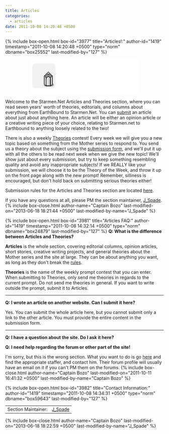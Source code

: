 ```yaml
---
title: Articles
categories:
  - articles
date: 2011-10-08 14:20:48 +0500
---
```

{% include box-open.html box-id="3977" title="Articles!:" author-id="1419" timestamp="2011-10-08 14:20:48 +0500" type="norm" dbname="box25552" last-modified-by="127" %}
<center><img src="/articles/ArticlesBannerWhite.png" alt="Articles!" title="Articles, baby!"></img></center>

Welcome to the Starmen.Net Articles and Theories section, where you can read seven years' worth of theories, editorials, and columns about everything from EarthBound to Starmen.Net. You can <a href="http://starmen.net/submit/?ForceSection=Articles">submit</a> an article about just about anything here. An article will be either an opinion article or a creative writing piece of your choice, relating to Starmen.net to Earthbound to anything loosely related to the two!<p></p>

There is also a weekly <a href="/articles/theories/index.php">Theories</a> contest! Every week we will give you a new topic based on something from the Mother series to respond to. You send us a theory about the subject using the <a href="http://starmen.net/submit/?ForceSection=Articles">submission form</a>, and we'll put it up with all the others to be read next week when we give the new topic! We'll show just about every submission, but try to keep something resembling quality and avoid any inappropriate subjects! If we REALLY like your submission, we will choose it to be the Theory of the Week, and throw it up on the front page along with the new prompt! Remember, silliness is encouraged, but don't hold back on submitting serious theories either! <p></p>

Submission rules for the Articles and Theories section are located <a href="http://starmen.net/articles/submissionrules.php">here</a>.<p></p>

If you have any questions at all, please PM the section maintainer, <a href="http://forum.starmen.net/members/J-Spade">J_Spade</a>.
{% include box-close.html author-name="Captain Bozo" last-modified-on="2013-06-18 18:21:44 +0500" last-modified-by-name="J_Spade" %}

{% include box-open.html box-id="3981" title="Articles FAQ:" author-id="1419" timestamp="2011-10-08 14:32:14 +0500" type="norm" dbname="box24879" last-modified-by="127" %}
<b>Q: What is the difference between Articles and Theories?</b><p/>

<b>Articles</b> is the whole section, covering editorial columns, opinion articles, short stories, creative writing projects, and general theories about the Mother series and the site at large. They can be about anything you want, as long as they don't break the <a href="/articles/submissionrules.php">rules</a>.<p/>

<b>Theories</b> is the name of the weekly prompt contest that you can enter. When submitting to Theories, only send me theories in regards to the current prompt. Do not send me theories in general. If you want to write outside the prompt, submit it to Articles.<p/>
<hr/><p/>

<b>Q: I wrote an article on another website. Can I submit it here?</b><p/>

Yes. You can submit the whole article here, but you cannot submit only a link to the other article. You must provide the entire content in the submission form.<p/>

<hr/><p/>

<b>Q: I have a question about the site. Do I ask it here?</b><p/>

<b>Q: I need help regarding the forum or other part of the site!</b><p/>

I'm sorry, but this is the wrong section. What you want to do is go <a href="/siteinfo/staff.php">here</a> and find the appropriate staffer, and contact him. Their forum profile will usually have an email on it if you can't PM them on the forums.
{% include box-close.html author-name="Captain Bozo" last-modified-on="2011-10-11 16:41:32 +0500" last-modified-by-name="Captain Bozo" %}

{% include box-open.html box-id="3982" title="Contact Information:" author-id="1419" timestamp="2011-10-08 14:34:31 +0500" type="norm" dbname="box59643" last-modified-by="127" %}
<table border="0" width="100%"><tbody><tr><td valign="top"> Section Maintainer: </td><td valign="top">  <a href="http://forum.starmen.net/members/J-Spade">J_Spade</a> </td></tr></tbody></table>
{% include box-close.html author-name="Captain Bozo" last-modified-on="2013-06-18 18:22:59 +0500" last-modified-by-name="J_Spade" %}
